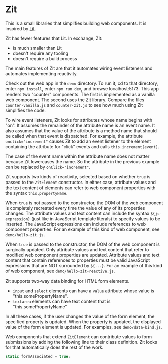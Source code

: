 # Zit

This is a small libraries that simplifies building web components.
It is inspired by [Lit](https://lit.dev).

Zit has fewer features that Lit.
In exchange, Zit:

- is much smaller than Lit
- doesn't require any tooling
- doesn't require a build process

The main features of Zit are that it
automates wiring event listeners
and automates implementing reactivity.

Check out the web app in the `demo` directory.
To run it, cd to that directory, enter `npm install`,
enter `npm run dev`, and browse localhost:5173.
This app renders two "counter" components.
The first is implemented as a vanilla web component.
The second uses the Zit library.
Compare the files `counter-vanilla.js` and `counter-zit.js`
to see how much using Zit simplifies the code.

To wire event listeners,
Zit looks for attributes whose name begins with "on".
It assumes the remainder of the attribute name is an event name.
It also assumes that the value of the attribute is a method name
that should be called when that event is dispatched.
For example, the attribute `onclick="increment"` causes Zit to
add an event listener to the element containing the attribute
for "click" events and calls `this.increment(event)`.

The case of the event name within the attribute name does not matter
because Zit lowercases the name.
So the attribute in the previous example
can be replaced by `onClick="increment"`.

Zit supports two kinds of reactivity, selected based on
whether `true` is passed to the `ZitElement` constructor.
In either case, attribute values and the text content of elements
can refer to web component properties with the syntax `this.propertyName`.

When `true` is not passed to the constructor,
the DOM of the web component is completely recreated
every time the value of any of its properties changes.
The attribute values and text content can include the syntax `${js-expression}`
(just like in JavaScript template literals)
to specify values to be inserted.
The JavaScript expressions can include references to web component properties.
For an example of this kind of web component, see `demo/hello-zit.js`.

When `true` is passed to the constructor,
the DOM of the web component is surgically updated.
Only attribute values and text content
that refer to modified web component properties are updated.
Attribute values and text content that contain references to properties
must be valid JavaScript expressions that are NOT surrounded by `${...}`.
For an example of this kind of web component, see `demo/hello-zit-reactive.js`.

Zit supports two-way data binding for HTML form elements.

- `input` and `select` elements can have a `value` attribute
  whose value is "this.somePropertyName".
- `textarea` elements can have text content
  that is "this.somePropertyName"

In all these cases, if the user changes the value of the form element,
the specified property is updated.
When the property is updated,
the displayed value of the form element is updated.
For examples, see `demo/data-bind.js`.

Web components that extend `ZitElement` can contribute values to
form submissions by adding the following line to their class definition.
Zit looks for that automatically does the rest of the work.

```js
static formAssociated = true;
```
